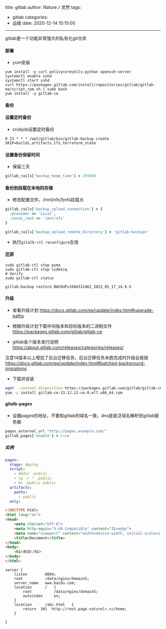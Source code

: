 title: gitlab
author: Nature丿灵然
tags:
  - gitlab
categories:
  - 运维
date: 2020-12-14 15:15:00
---
gitlab是一个功能非常强大的私有化git仓库

<!--more-->

#### 部署

- yum安装

```shell
yum install -y curl policycoreutils-python openssh-server
systemctl enable sshd
systemctl start sshd
curl https://packages.gitlab.com/install/repositories/gitlab/gitlab-ee/script.rpm.sh | sudo bash
yum install -y gitlab-ce
```

#### 备份

#### 设置定时备份

- crobjob设置定时备份

```shell
0 23 * * * /opt/gitlab/bin/gitlab-backup create SKIP=builds,artifacts,lfs,terraform_state
```

#### 设置备份保留时间

- 保留三天

```ruby
gitlab_rails['backup_keep_time'] = 259200
```

#### 备份到挂载在本地的存储

- 修改配置文件，/mnt/nfs为nfs挂载点

```ruby
gitlab_rails['backup_upload_connection'] = {
  :provider => 'Local',
  :local_root => '/mnt/nfs'
}

gitlab_rails['backup_upload_remote_directory'] = 'gitlab-backups'
```

- 执行`gitalb-ctl reconfigure`生效

#### 还原

```shell
sudo gitlab-ctl stop puma
sudo gitlab-ctl stop sidekiq
# Verify
sudo gitlab-ctl status

gitlab-backup restore BACKUP=1684312462_2023_05_17_14.9.5
```

#### 升级

- 查看升级计划 <https://docs.gitlab.com/ee/update/index.html#upgrade-paths>

- 根据升级计划下载中间版本和目标版本的二进制文件<https://packages.gitlab.com/gitlab/gitlab-ce>

- gitlab各个版本发行说明<https://about.gitlab.com/releases/categories/releases/>

注意14版本以上增加了后台迁移任务，后台迁移任务未跑完成时升级会报错 <https://docs.gitlab.com/ee/update/index.html#batched-background-migrations>

- 下载并安装

```bash
wget --content-disposition https://packages.gitlab.com/gitlab/gitlab-ce/packages/el/7/gitlab-ce-13.12.12-ce.0.el7.x86_64.rpm/download.rpm
yum -y install gitlab-ce-13.12.12-ce.0.el7.x86_64.rpm
```

#### gitalb-pages

- 设置pages的地址，不要和gitlab的域名一致，dns是是泛域名解析到gitlab服务器

```ruby
pages_external_url "http://pages.example.com/"
gitlab_pages['enable'] = true
```

##### 实例

```yaml
pages:
  stage: deploy
  script:
    - mkdir .public
    - cp -r * .public
    - mv .public public
  artifacts:
    paths:
      - public
  only:
```

```html
<!DOCTYPE html>
<html lang="en">
<head>
    <meta charset="UTF-8">
    <meta http-equiv="X-UA-Compatible" content="IE=edge">
    <meta name="viewport" content="width=device-width, initial-scale=1.0">
    <title>Document</title>
</head>
<body>
    <h1>测试</h1>
</body>
</html>
```

```nginx
server {
    listen        8084;
    root          /data/nginx/domain5;
    server_name   www.baidu.com;
    location      /   {
        root          /data/nginx/domain5;
        autoindex     on;
    }
    location      /abc.html   {
        return  301  http://root.page.naturelr.cc/home;
    }

}
```
